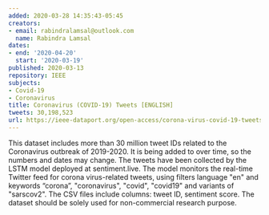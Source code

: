 ```yaml
---
added: 2020-03-28 14:35:43-05:45
creators:
- email: rabindralamsal@outlook.com
  name: Rabindra Lamsal
dates:
- end: '2020-04-20'
  start: '2020-03-19'
published: 2020-03-13
repository: IEEE
subjects:
- Covid-19
- Coronavirus
title: Coronavirus (COVID-19) Tweets [ENGLISH]
tweets: 30,198,523
url: https://ieee-dataport.org/open-access/corona-virus-covid-19-tweets-dataset
---
```


This dataset includes more than 30 million tweet IDs related to the Coronavirus outbreak of 2019-2020. It is being added to over time, so the  numbers and dates may change. The tweets have been collected by the  LSTM model deployed at sentiment.live. The model monitors the real-time Twitter feed for corona virus-related tweets, using filters language "en" and keywords “corona”, "coronavirus", "covid", "covid19" and variants of "sarscov2". The CSV files include columns: tweet ID,  sentiment score. The dataset should be solely used for non-commercial research purpose.
